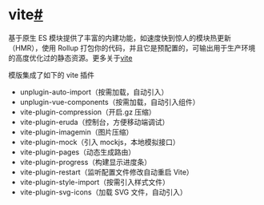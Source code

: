 # vite[#](https://sunniejs.github.io/vue-h5-template/guide/vue3/vite.html#vite)

基于原生 ES 模块提供了丰富的内建功能，如速度快到惊人的模块热更新（HMR），使用 Rollup 打包你的代码，并且它是预配置的，可输出用于生产环境的高度优化过的静态资源。更多关于[vite](https://cn.vitejs.dev/guide/)

模版集成了如下的 vite 插件

- unplugin-auto-import（按需加载，自动引入）
- unplugin-vue-components（按需加载，自动引入组件）
- vite-plugin-compression（开启.gz 压缩）
- vite-plugin-eruda（控制台，方便移动端调试）
- vite-plugin-imagemin（图片压缩）
- vite-plugin-mock（引入 mockjs，本地模拟接口）
- vite-plugin-pages（动态生成路由）
- vite-plugin-progress（构建显示进度条）
- vite-plugin-restart（监听配置文件修改自动重启 Vite）
- vite-plugin-style-import（按需引入样式文件）
- vite-plugin-svg-icons（加载 SVG 文件，自动引入）